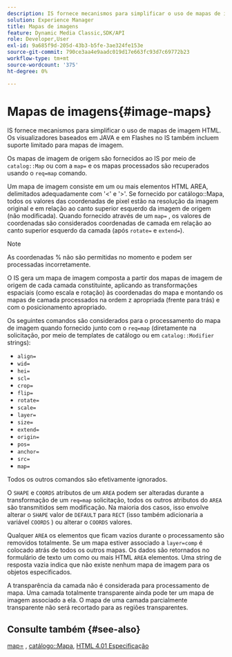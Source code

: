 ```yaml
---
description: IS fornece mecanismos para simplificar o uso de mapas de imagem HTML. Os visualizadores baseados em JAVA e em Flashes no IS também incluem suporte limitado para mapas de imagem.
solution: Experience Manager
title: Mapas de imagens
feature: Dynamic Media Classic,SDK/API
role: Developer,User
exl-id: 9a685f9d-205d-43b3-b5fe-3ae324fe153e
source-git-commit: 790ce3aa4e9aadc019d17e663fc93d7c69772b23
workflow-type: tm+mt
source-wordcount: '375'
ht-degree: 0%

---
```


# Mapas de imagens{#image-maps}

IS fornece mecanismos para simplificar o uso de mapas de imagem HTML. Os visualizadores baseados em JAVA e em Flashes no IS também incluem suporte limitado para mapas de imagem.

Os mapas de imagem de origem são fornecidos ao IS por meio de `catalog::Map` ou com a `map=` e os mapas processados são recuperados usando o `req=map` comando.

Um mapa de imagem consiste em um ou mais elementos HTML AREA, delimitados adequadamente com &#39;&lt;&#39; e &#39;>&#39;. Se fornecido por catálogo::Mapa, todos os valores das coordenadas de pixel estão na resolução da imagem original e em relação ao canto superior esquerdo da imagem de origem (não modificada). Quando fornecido através de um `map=` , os valores de coordenadas são considerados coordenadas de camada em relação ao canto superior esquerdo da camada (após `rotate=` e `extend=`).

>[!NOTE]
>
>As coordenadas % não são permitidas no momento e podem ser processadas incorretamente.

O IS gera um mapa de imagem composta a partir dos mapas de imagem de origem de cada camada constituinte, aplicando as transformações espaciais (como escala e rotação) às coordenadas do mapa e montando os mapas de camada processados na ordem z apropriada (frente para trás) e com o posicionamento apropriado.

Os seguintes comandos são considerados para o processamento do mapa de imagem quando fornecido junto com o `req=map` (diretamente na solicitação, por meio de templates de catálogo ou em `catalog::Modifier` strings):

* `align=`
* `wid=`
* `hei=`
* `scl=`
* `crop=`
* `flip=`
* `rotate=`
* `scale=`
* `layer=`
* `size=`
* `extend=`
* `origin=`
* `pos=`
* `anchor=`
* `src=`
* `map=`

Todos os outros comandos são efetivamente ignorados.

O `SHAPE` e `COORDS` atributos de um `AREA` podem ser alteradas durante a transformação de um `req=map` solicitação, todos os outros atributos do `AREA` são transmitidos sem modificação. Na maioria dos casos, isso envolve alterar o `SHAPE` valor de `DEFAULT` para `RECT` (isso também adicionaria a variável `COORDS` ) ou alterar o `COORDS` valores.

Qualquer `AREA` os elementos que ficam vazios durante o processamento são removidos totalmente. Se um mapa estiver associado a `layer=comp` é colocado atrás de todos os outros mapas. Os dados são retornados no formulário de texto um como ou mais HTML `AREA` elementos. Uma string de resposta vazia indica que não existe nenhum mapa de imagem para os objetos especificados.

A transparência da camada não é considerada para processamento de mapa. Uma camada totalmente transparente ainda pode ter um mapa de imagem associado a ela. O mapa de uma camada parcialmente transparente não será recortado para as regiões transparentes.

## Consulte também {#see-also}

[map=](../../../../../is-api/http-ref/image-serving-api-ref/c-http-protocol-reference/c-command-reference/r-map.md#reference-8f96545f196b4b7caa616e15c2363f06) , [catálogo::Mapa](/help/aem-is-ir-api/is-api/image-catalog/image-serving-api-ref/c-image-catalog-reference/c-image-svg-data-reference/c-image-data-reference/r-map-cat.md), [HTML 4.01 Especificação](https://www.w3.org/TR/html401/)
